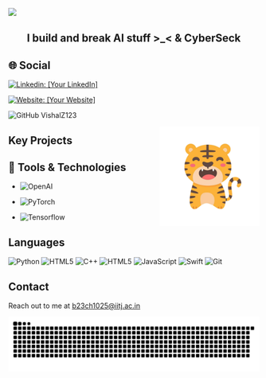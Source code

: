 ![](https://capsule-render.vercel.app/api?type=waving&height=200&text=Hi%20there,%20I'm%20Madhav%20👋!&fontAlign=50&fontAlignY=40&color=gradient)

<!DOCTYPE html>
<html lang="en">
<head>
  <meta charset="UTF-8">
  <meta name="viewport" content="width=device-width, initial-scale=1.0">
</head>
<body>


  <h2 class="animated-element" align = center>I build and break AI stuff >_< & CyberSeck</h2>

## 🌐 Social
[![Linkedin: [Your LinkedIn]](https://img.shields.io/badge/-Madhav_Kataria-blue?style=flat-square&logo=Linkedin&logoColor=white&link=LinkedIn)](https://www.linkedin.com/in/vishal-yadav-9871451b0/)

[![Website: [Your Website]](https://img.shields.io/badge/-madhavkataria__-purple?style=flat-square&logo=Instagram&logoColor=white&link=Instagram)](https://www.instagram.com/madhavkataria_)

![GitHub VishalZ123](https://img.shields.io/github/followers/madhavkataria1010?label=follow&style=social)


<ul>
        <img src=assets/profile.png alt="Profile Picture" align = right height = 200>
    </ul>
  
## Key Projects
  

## 🔧  Tools & Technologies
  * ![OpenAI](https://img.shields.io/badge/-OpenAI-black?style=flat-square&logo=OpenAI)

  * ![PyTorch](https://img.shields.io/badge/-PyTorch-black?style=flat-square&logo=PyTorch)

  * ![Tensorflow](https://img.shields.io/badge/-Tensorflow-black?style=flat-square&logo=Tensorflow)


## Languages
![Python](https://img.shields.io/badge/-Python-black?style=flat-square&logo=python)
![HTML5](https://img.shields.io/badge/-HTML5-black?style=flat-square&logo=html5&logoColor=E34F26)
![C++](https://img.shields.io/badge/-C++-black?style=flat-square&logo=cplusplus&logoColor=blue)
![HTML5](https://img.shields.io/badge/-C-black?style=flat-square&logo=c&logoColor=blue)
![JavaScript](https://img.shields.io/badge/-JavaScript-black?style=flat-square&logo=javascript)
![Swift](https://img.shields.io/badge/-Swift-black?style=flat-square&logo=swift)
![Git](https://img.shields.io/badge/-Git-black?style=flat-square&logo=git)

## Contact 
Reach out to me at <u>b23ch1025@iitj.ac.in

<picture>
  <source media="(prefers-color-scheme: dark)" srcset="https://raw.githubusercontent.com/madhavkataria1010/madhavkataria1010/output/github-snake-dark.svg" />
  <source media="(prefers-color-scheme: light)" srcset="https://raw.githubusercontent.com/madhavkataria1010/madhavkataria1010/output/github-snake.svg" />
  <img alt="github-snake" src="https://raw.githubusercontent.com/madhavkataria1010/madhavkataria1010/output/snake.svg" />
</picture>
  
</body>
</html>
